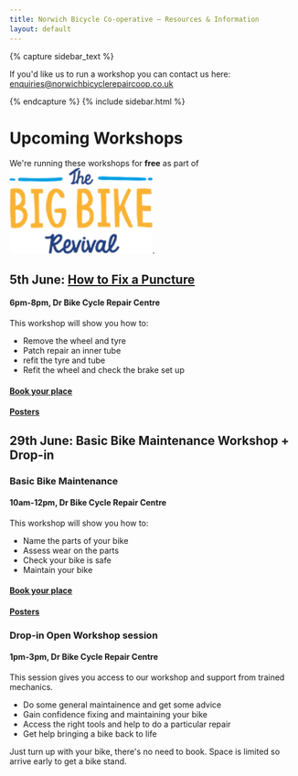```yaml
---
title: Norwich Bicycle Co-operative – Resources & Information
layout: default
---
```


{% capture sidebar_text %}

If you'd like us to run a workshop you can contact us here:
enquiries@norwichbicyclerepaircoop.co.uk

{% endcapture %}
{% include sidebar.html %}

Upcoming Workshops
==================



We're running these workshops for __free__ as part of [<img src="/static/images/bbrlogo.png" width="
250" height="150" />](https://www.cyclinguk.org/bigbikerevival).

## 5th June: [How to Fix a Puncture](https://www.facebook.com/events/626161087869885/)
#### 6pm-8pm, Dr Bike Cycle Repair Centre
This workshop will show you how to: 
* Remove the wheel and tyre
* Patch repair an inner tube
* refit the tyre and tube
* Refit the wheel and check the brake set up
#### [Book your place](https://www.eventbrite.com/e/how-to-fix-a-puncture-workshop-tickets-62271990199)
#### [Posters](/workshops/How_to_Fix_A_Puncture_Poster.pdf)

## 29th June: Basic Bike Maintenance Workshop + Drop-in
### Basic Bike Maintenance
#### 10am-12pm, Dr Bike Cycle Repair Centre
This workshop will show you how to:
* Name the parts of your bike
* Assess wear on the parts
* Check your bike is safe
* Maintain your bike
#### [Book your place](https://www.eventbrite.com/e/basic-bike-maintenance-workshop-drop-in-tickets-62350093809)
#### [Posters](/workshops/Basic_Bike_Maintenance_Poster.pdf)

### Drop-in Open Workshop session
#### 1pm-3pm, Dr Bike Cycle Repair Centre 
This session gives you access to our workshop and support from trained mechanics.
* Do some general maintainence and get some advice
* Gain confidence fixing and maintaining your bike
* Access the right tools and help to do a particular repair
* Get help bringing a bike back to life

Just turn up with your bike, there's no need to book. Space is limited so arrive early to get a bike stand.

